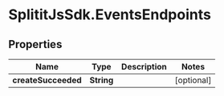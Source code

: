 # SplititJsSdk.EventsEndpoints

## Properties

Name | Type | Description | Notes
------------ | ------------- | ------------- | -------------
**createSucceeded** | **String** |  | [optional] 


